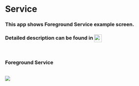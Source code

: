 # Service
<h3> This app shows Foreground Service example screen. </h3>
<h3> Detailed description can be found in  <a href="https://ordem.notion.site/Untitled-30e20702181d4fdfa5c4c276acb1ce47"> <img height="25" align=absmiddle src="https://img.shields.io/badge/Notion-%23000000.svg?style=for-the-badge&logo=notion&logoColor=white" alt="ordem-yoo" /></a>
</h3>

<br>
<h3> Foreground Service</h3><br>

<img src="https://s3.us-west-2.amazonaws.com/secure.notion-static.com/a1cd792a-46cb-4c39-a0a1-b0a9738f1347/ezgif-1-a7fa05c999_%281%29.gif?X-Amz-Algorithm=AWS4-HMAC-SHA256&X-Amz-Content-Sha256=UNSIGNED-PAYLOAD&X-Amz-Credential=AKIAT73L2G45EIPT3X45%2F20220927%2Fus-west-2%2Fs3%2Faws4_request&X-Amz-Date=20220927T134845Z&X-Amz-Expires=86400&X-Amz-Signature=a71665c51cddeeb7ff950b9d89be9e9cff18d441799135d846c7ec42ebc2c54d&X-Amz-SignedHeaders=host&response-content-disposition=filename%20%3D%22ezgif-1-a7fa05c999%2520%281%29.gif%22&x-id=GetObject">
